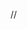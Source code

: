 <!DOCTYPE html>
<html lang="en">
<head>
    <meta charset="UTF-8">
    <title>Title</title>
</head>
<body>

<script>
    //获取页面向上或者向左卷曲出去的距离的值
    function getScroll() {
        return {
            left: window.pageXOffset || document.documentElement.scrollLeft || document.body.scrollLeft||0,
            top: window.pageYOffset || document.documentElement.scrollTop || document.body.scrollTop || 0
        };
    }

<!--//获取任意一个元素的任意一个样式属性的值-->

<!--//  function getStyle(element,attr) {-->
<!--//    //判断浏览器是否支持这个方法-->
<!--//    if(window.getComputedStyle){-->
<!--//      return window.getComputedStyle(element,null)[attr];-->
<!--//    }else{-->
<!--//      return element.currentStyle[attr];-->
<!--//    }-->
<!--//  }-->
<!--//-->
</script>

<!--//获取任意一个元素的任意一个样式属性的值-->

<!--//  function getStyle(element,attr) {-->
<!--//    //判断浏览器是否支持这个方法-->
<!--//    if(window.getComputedStyle){-->
<!--//      return window.getComputedStyle(element,null)[attr];-->
<!--//    }else{-->
<!--//      return element.currentStyle[attr];-->
<!--//    }-->
<!--//  }-->
//


</body>
</html>